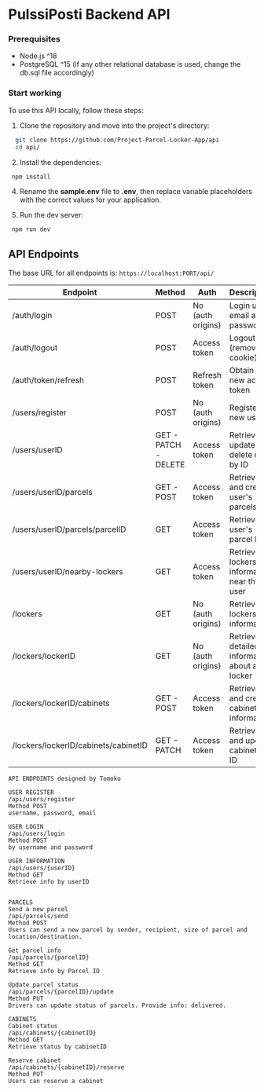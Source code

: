 # PulssiPosti Backend API

### Prerequisites

- Node.js ^18
- PostgreSQL ^15 (if any other relational database is used, change the db.sql file accordingly)

### Start working
To use this API locally, follow these steps:

1. Clone the repository and move into the project's directory: 
```sh
  git clone https://github.com/Project-Parcel-Locker-App/api
  cd api/
```
2. Install the dependencies:
 ```sh
  npm install
```
4. Rename the **sample.env** file to **.env**, then replace variable placeholders with the correct values for your application.

5. Run the dev server:
 ```sh
  npm run dev
```

## API Endpoints
The base URL for all endpoints is: `https://localhost:PORT/api/`

| Endpoint | Method | Auth | Description |
| -------- | ------ | -----| -------- |
| /auth/login | POST | No (auth origins) | Login using email and password 
| /auth/logout | POST | Access token | Logout user (remove cookie)
| /auth/token/refresh | POST | Refresh token | Obtain a new access token
| /users/register | POST | No (auth origins) | Register a new user
| /users/userID | GET - PATCH - DELETE | Access token | Retrieve, update and delete user by ID
| /users/userID/parcels | GET - POST | Access token | Retrieve and create user's parcels
| /users/userID/parcels/parcelID | GET | Access token | Retrieve user's parcel by ID
| /users/userID/nearby-lockers | GET | Access token | Retrieve lockers information near the user
| /lockers | GET | No (auth origins)| Retrieve lockers' information
| /lockers/lockerID | GET | No (auth origins) | Retrieve detailed information about a locker
| /lockers/lockerID/cabinets | GET - POST | Access token | Retrieve and create cabinets' information
| /lockers/lockerID/cabinets/cabinetID | GET - PATCH | Access token | Retrieve and update cabinet by ID



```
API ENDPOINTS designed by Tomoko

USER REGISTER
/api/users/register
Method POST
username, password, email

USER LOGIN
/api/users/login
Method POST
by username and password

USER INFORMATION
/api/users/{userID}
Method GET
Retrieve info by userID


PARCELS
Send a new parcel
/api/parcels/send
Method POST
Users can send a new parcel by sender, recipient, size of parcel and location/destination.

Get parcel info
/api/parcels/{parcelID}
Method GET
Retrieve info by Parcel ID

Update parcel status
/api/parcels/{parcelID}/update
Method PUT
Drivers can update status of parcels. Provide info: delivered.

CABINETS
Cabinet status
/api/cabinets/{cabinetID}
Method GET
Retrieve status by cabinetID

Reserve cabinet
/api/cabinets/{cabinetID}/reserve
Method PUT
Users can reserve a cabinet
```
